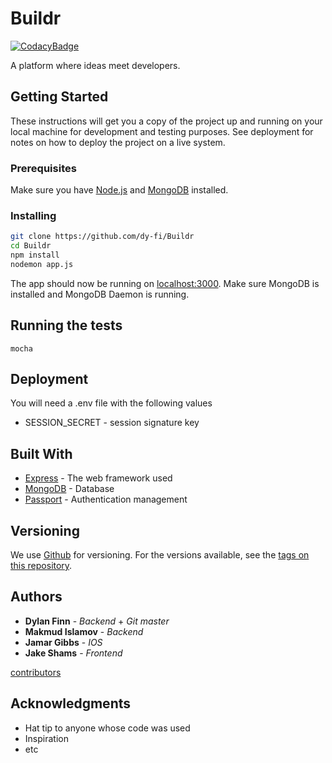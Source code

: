 # Buildr

[![CodacyBadge](https://api.codacy.com/project/badge/Grade/91289b5234354ccc8be3a2d56c6658d4)](https://www.codacy.com/app/dy-fi/Buildr?utm_source=github.com&amp;utm_medium=referral&amp;utm_content=dy-fi/Buildr&amp;utm_campaign=Badge_Grade)

A platform where ideas meet developers.

## Getting Started

These instructions will get you a copy of the project up and running on your local machine for development and testing purposes. See deployment for notes on how to deploy the project on a live system.

### Prerequisites

Make sure you have [Node.js](http://nodejs.org/) and [MongoDB](https://www.mongodb.com/) installed.

### Installing

```sh
git clone https://github.com/dy-fi/Buildr
cd Buildr
npm install
nodemon app.js
```
The app should now be running on [localhost:3000](http://localhost:3000/). Make sure MongoDB is installed and MongoDB Daemon is running.

## Running the tests

`mocha`

## Deployment

You will need a .env file with the following values
* SESSION_SECRET - session signature key

## Built With

* [Express](https://expressjs.com/) - The web framework used
* [MongoDB](https://www.mongodb.com/) - Database
* [Passport](passportjs.org) - Authentication management

## Versioning

We use [Github](github.com) for versioning. For the versions available, see the [tags on this repository](https://github.com/dy-fi/Buildr/tags).

## Authors

* **Dylan Finn** - *Backend* + *Git master*
* **Makmud Islamov** - *Backend*
* **Jamar Gibbs** - *IOS*
* **Jake Shams** - *Frontend*

[contributors](https://github.com/dy-fi/Buildr/contributors)


## Acknowledgments

* Hat tip to anyone whose code was used
* Inspiration
* etc
